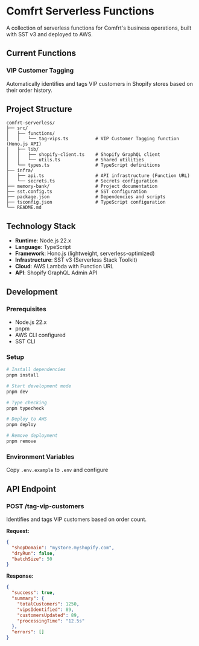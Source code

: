 # Comfrt Serverless Functions

A collection of serverless functions for Comfrt's business operations, built with SST v3 and deployed to AWS.

## Current Functions

### VIP Customer Tagging
Automatically identifies and tags VIP customers in Shopify stores based on their order history.

## Project Structure

```
comfrt-serverless/
├── src/
│   ├── functions/
│   │   └── tag-vips.ts          # VIP Customer Tagging function (Hono.js API)
│   ├── lib/
│   │   ├── shopify-client.ts    # Shopify GraphQL client
│   │   └── utils.ts             # Shared utilities
│   └── types.ts                 # TypeScript definitions
├── infra/
│   ├── api.ts                   # API infrastructure (Function URL)
│   └── secrets.ts               # Secrets configuration
├── memory-bank/                 # Project documentation
├── sst.config.ts                # SST configuration
├── package.json                 # Dependencies and scripts
├── tsconfig.json                # TypeScript configuration
└── README.md
```

## Technology Stack

- **Runtime**: Node.js 22.x
- **Language**: TypeScript
- **Framework**: Hono.js (lightweight, serverless-optimized)
- **Infrastructure**: SST v3 (Serverless Stack Toolkit)
- **Cloud**: AWS Lambda with Function URL
- **API**: Shopify GraphQL Admin API

## Development

### Prerequisites

- Node.js 22.x
- pnpm
- AWS CLI configured
- SST CLI

### Setup

```bash
# Install dependencies
pnpm install

# Start development mode
pnpm dev

# Type checking
pnpm typecheck

# Deploy to AWS
pnpm deploy

# Remove deployment
pnpm remove
```

### Environment Variables

Copy `.env.example` to `.env` and configure

## API Endpoint

### POST /tag-vip-customers

Identifies and tags VIP customers based on order count.

**Request:**
```json
{
  "shopDomain": "mystore.myshopify.com",
  "dryRun": false,
  "batchSize": 50
}
```

**Response:**
```json
{
  "success": true,
  "summary": {
    "totalCustomers": 1250,
    "vipsIdentified": 89,
    "customersUpdated": 89,
    "processingTime": "12.5s"
  },
  "errors": []
}
```
